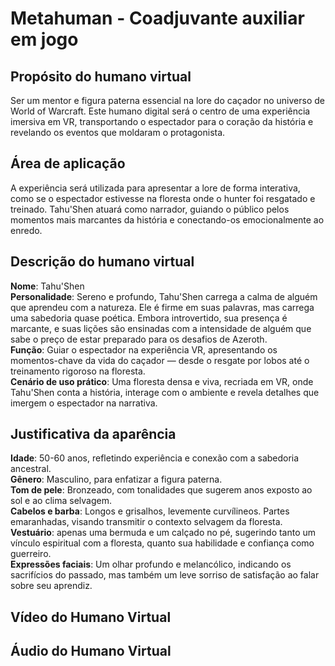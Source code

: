 # Metahuman - Coadjuvante auxiliar em jogo

## Propósito do humano virtual
Ser um mentor e figura paterna essencial na lore do caçador no universo de World of Warcraft. Este humano digital será o centro de uma experiência imersiva em VR, transportando o espectador para o coração da história e revelando os eventos que moldaram o protagonista.

## Área de aplicação
A experiência será utilizada para apresentar a lore de forma interativa, como se o espectador estivesse na floresta onde o hunter foi resgatado e treinado. Tahu'Shen atuará como narrador, guiando o público pelos momentos mais marcantes da história e conectando-os emocionalmente ao enredo.

## Descrição do humano virtual
**Nome**: Tahu'Shen<br/>
**Personalidade**: Sereno e profundo, Tahu'Shen carrega a calma de alguém que aprendeu com a natureza. Ele é firme em suas palavras, mas carrega uma sabedoria quase poética. Embora introvertido, sua presença é marcante, e suas lições são ensinadas com a intensidade de alguém que sabe o preço de estar preparado para os desafios de Azeroth.<br/>
**Função**: Guiar o espectador na experiência VR, apresentando os momentos-chave da vida do caçador — desde o resgate por lobos até o treinamento rigoroso na floresta.<br/>
**Cenário de uso prático**: Uma floresta densa e viva, recriada em VR, onde Tahu'Shen conta a história, interage com o ambiente e revela detalhes que imergem o espectador na narrativa.

## Justificativa da aparência
**Idade**: 50-60 anos, refletindo experiência e conexão com a sabedoria ancestral.<br/>
**Gênero**: Masculino, para enfatizar a figura paterna.<br/>
**Tom de pele**: Bronzeado, com tonalidades que sugerem anos exposto ao sol e ao clima selvagem.<br/>
**Cabelos e barba**: Longos e grisalhos, levemente curvílineos. Partes emaranhadas, visando transmitir o contexto selvagem da floresta.<br/>
**Vestuário**: apenas uma bermuda e um calçado no pé, sugerindo tanto um vínculo espiritual com a floresta, quanto sua habilidade e confiança como guerreiro.<br/>
**Expressões faciais**: Um olhar profundo e melancólico, indicando os sacrifícios do passado, mas também um leve sorriso de satisfação ao falar sobre seu aprendiz. 

## Vídeo do Humano Virtual

## Áudio do Humano Virtual